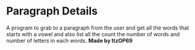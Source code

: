 # Paragraph Details
A program to grab to a paragraph from the user and get all the words that starts with a vowel and also list all the count the number of words and number of letters in each words.
**Made by ItzOP69**
